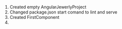 1. Created empty AngularJewerlyProject
2. Changed package.json start comand to lint and serve
3. Created FirstComponent
4.
